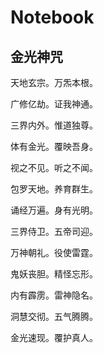 # Notebook

## 金光神咒

天地玄宗。万炁本根。

广修亿劫。证我神通。

三界内外。惟道独尊。

体有金光。覆映吾身。

视之不见。听之不闻。

包罗天地。养育群生。

诵经万遍。身有光明。

三界侍卫。五帝司迎。

万神朝礼。役使雷霆。

鬼妖丧胆。精怪忘形。

内有霹雳。雷神隐名。

洞慧交彻。五气腾腾。

金光速现。覆护真人。
